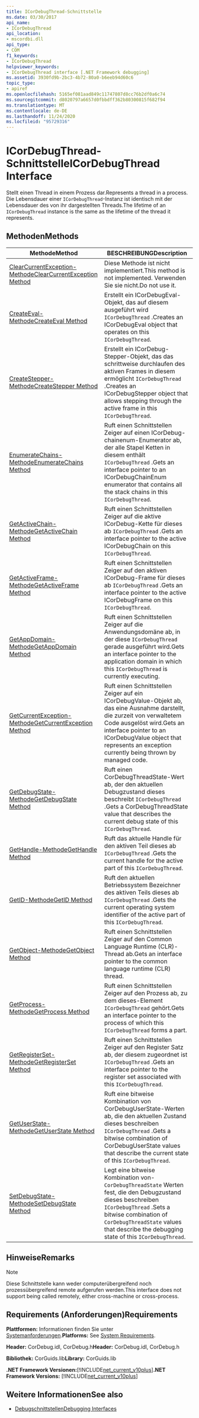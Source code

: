 ```yaml
---
title: ICorDebugThread-Schnittstelle
ms.date: 03/30/2017
api_name:
- ICorDebugThread
api_location:
- mscordbi.dll
api_type:
- COM
f1_keywords:
- ICorDebugThread
helpviewer_keywords:
- ICorDebugThread interface [.NET Framework debugging]
ms.assetid: 3930fd9b-2bc3-4b72-80a0-b6eeb94d60c6
topic_type:
- apiref
ms.openlocfilehash: 5165ef081aad849c11747807d8cc76b2df0a6c74
ms.sourcegitcommit: d8020797a6657d0fbbdff362b80300815f682f94
ms.translationtype: MT
ms.contentlocale: de-DE
ms.lasthandoff: 11/24/2020
ms.locfileid: "95729316"
---
```

# <a name="icordebugthread-interface"></a><span data-ttu-id="967e2-102">ICorDebugThread-Schnittstelle</span><span class="sxs-lookup"><span data-stu-id="967e2-102">ICorDebugThread Interface</span></span>

<span data-ttu-id="967e2-103">Stellt einen Thread in einem Prozess dar.</span><span class="sxs-lookup"><span data-stu-id="967e2-103">Represents a thread in a process.</span></span> <span data-ttu-id="967e2-104">Die Lebensdauer einer `ICorDebugThread`-Instanz ist identisch mit der Lebensdauer des von ihr dargestellten Threads.</span><span class="sxs-lookup"><span data-stu-id="967e2-104">The lifetime of an `ICorDebugThread` instance is the same as the lifetime of the thread it represents.</span></span>  
  
## <a name="methods"></a><span data-ttu-id="967e2-105">Methoden</span><span class="sxs-lookup"><span data-stu-id="967e2-105">Methods</span></span>  
  
|<span data-ttu-id="967e2-106">Methode</span><span class="sxs-lookup"><span data-stu-id="967e2-106">Method</span></span>|<span data-ttu-id="967e2-107">BESCHREIBUNG</span><span class="sxs-lookup"><span data-stu-id="967e2-107">Description</span></span>|  
|------------|-----------------|  
|[<span data-ttu-id="967e2-108">ClearCurrentException-Methode</span><span class="sxs-lookup"><span data-stu-id="967e2-108">ClearCurrentException Method</span></span>](icordebugthread-clearcurrentexception-method.md)|<span data-ttu-id="967e2-109">Diese Methode ist nicht implementiert.</span><span class="sxs-lookup"><span data-stu-id="967e2-109">This method is not implemented.</span></span> <span data-ttu-id="967e2-110">Verwenden Sie sie nicht.</span><span class="sxs-lookup"><span data-stu-id="967e2-110">Do not use it.</span></span>|  
|[<span data-ttu-id="967e2-111">CreateEval-Methode</span><span class="sxs-lookup"><span data-stu-id="967e2-111">CreateEval Method</span></span>](icordebugthread-createeval-method.md)|<span data-ttu-id="967e2-112">Erstellt ein ICorDebugEval-Objekt, das auf diesem ausgeführt wird `ICorDebugThread` .</span><span class="sxs-lookup"><span data-stu-id="967e2-112">Creates an ICorDebugEval object that operates on this `ICorDebugThread`.</span></span>|  
|[<span data-ttu-id="967e2-113">CreateStepper-Methode</span><span class="sxs-lookup"><span data-stu-id="967e2-113">CreateStepper Method</span></span>](icordebugthread-createstepper-method.md)|<span data-ttu-id="967e2-114">Erstellt ein ICorDebug-Stepper-Objekt, das das schrittweise durchlaufen des aktiven Frames in diesem ermöglicht `ICorDebugThread` .</span><span class="sxs-lookup"><span data-stu-id="967e2-114">Creates an ICorDebugStepper object that allows stepping through the active frame in this `ICorDebugThread`.</span></span>|  
|[<span data-ttu-id="967e2-115">EnumerateChains-Methode</span><span class="sxs-lookup"><span data-stu-id="967e2-115">EnumerateChains Method</span></span>](icordebugthread-enumeratechains-method.md)|<span data-ttu-id="967e2-116">Ruft einen Schnittstellen Zeiger auf einen ICorDebug-chainenum-Enumerator ab, der alle Stapel Ketten in diesem enthält `ICorDebugThread` .</span><span class="sxs-lookup"><span data-stu-id="967e2-116">Gets an interface pointer to an ICorDebugChainEnum enumerator that contains all the stack chains in this `ICorDebugThread`.</span></span>|  
|[<span data-ttu-id="967e2-117">GetActiveChain-Methode</span><span class="sxs-lookup"><span data-stu-id="967e2-117">GetActiveChain Method</span></span>](icordebugthread-getactivechain-method.md)|<span data-ttu-id="967e2-118">Ruft einen Schnittstellen Zeiger auf die aktive ICorDebug-Kette für dieses ab `ICorDebugThread` .</span><span class="sxs-lookup"><span data-stu-id="967e2-118">Gets an interface pointer to the active ICorDebugChain on this `ICorDebugThread`.</span></span>|  
|[<span data-ttu-id="967e2-119">GetActiveFrame-Methode</span><span class="sxs-lookup"><span data-stu-id="967e2-119">GetActiveFrame Method</span></span>](icordebugthread-getactiveframe-method.md)|<span data-ttu-id="967e2-120">Ruft einen Schnittstellen Zeiger auf den aktiven ICorDebug-Frame für dieses ab `ICorDebugThread` .</span><span class="sxs-lookup"><span data-stu-id="967e2-120">Gets an interface pointer to the active ICorDebugFrame on this `ICorDebugThread`.</span></span>|  
|[<span data-ttu-id="967e2-121">GetAppDomain-Methode</span><span class="sxs-lookup"><span data-stu-id="967e2-121">GetAppDomain Method</span></span>](icordebugthread-getappdomain-method.md)|<span data-ttu-id="967e2-122">Ruft einen Schnittstellen Zeiger auf die Anwendungsdomäne ab, in der diese `ICorDebugThread` gerade ausgeführt wird.</span><span class="sxs-lookup"><span data-stu-id="967e2-122">Gets an interface pointer to the application domain in which this `ICorDebugThread` is currently executing.</span></span>|  
|[<span data-ttu-id="967e2-123">GetCurrentException-Methode</span><span class="sxs-lookup"><span data-stu-id="967e2-123">GetCurrentException Method</span></span>](icordebugthread-getcurrentexception-method.md)|<span data-ttu-id="967e2-124">Ruft einen Schnittstellen Zeiger auf ein ICorDebugValue-Objekt ab, das eine Ausnahme darstellt, die zurzeit von verwaltetem Code ausgelöst wird.</span><span class="sxs-lookup"><span data-stu-id="967e2-124">Gets an interface pointer to an ICorDebugValue object that represents an exception currently being thrown by managed code.</span></span>|  
|[<span data-ttu-id="967e2-125">GetDebugState-Methode</span><span class="sxs-lookup"><span data-stu-id="967e2-125">GetDebugState Method</span></span>](icordebugthread-getdebugstate-method.md)|<span data-ttu-id="967e2-126">Ruft einen CorDebugThreadState-Wert ab, der den aktuellen Debugzustand dieses beschreibt `ICorDebugThread` .</span><span class="sxs-lookup"><span data-stu-id="967e2-126">Gets a CorDebugThreadState value that describes the current debug state of this `ICorDebugThread`.</span></span>|  
|[<span data-ttu-id="967e2-127">GetHandle-Methode</span><span class="sxs-lookup"><span data-stu-id="967e2-127">GetHandle Method</span></span>](icordebugthread-gethandle-method.md)|<span data-ttu-id="967e2-128">Ruft das aktuelle Handle für den aktiven Teil dieses ab `ICorDebugThread` .</span><span class="sxs-lookup"><span data-stu-id="967e2-128">Gets the current handle for the active part of this `ICorDebugThread`.</span></span>|  
|[<span data-ttu-id="967e2-129">GetID-Methode</span><span class="sxs-lookup"><span data-stu-id="967e2-129">GetID Method</span></span>](icordebugthread-getid-method.md)|<span data-ttu-id="967e2-130">Ruft den aktuellen Betriebssystem Bezeichner des aktiven Teils dieses ab `ICorDebugThread` .</span><span class="sxs-lookup"><span data-stu-id="967e2-130">Gets the current operating system identifier of the active part of this `ICorDebugThread`.</span></span>|  
|[<span data-ttu-id="967e2-131">GetObject-Methode</span><span class="sxs-lookup"><span data-stu-id="967e2-131">GetObject Method</span></span>](icordebugthread-getobject-method.md)|<span data-ttu-id="967e2-132">Ruft einen Schnittstellen Zeiger auf den Common Language Runtime (CLR)-Thread ab.</span><span class="sxs-lookup"><span data-stu-id="967e2-132">Gets an interface pointer to the common language runtime (CLR) thread.</span></span>|  
|[<span data-ttu-id="967e2-133">GetProcess-Methode</span><span class="sxs-lookup"><span data-stu-id="967e2-133">GetProcess Method</span></span>](icordebugthread-getprocess-method.md)|<span data-ttu-id="967e2-134">Ruft einen Schnittstellen Zeiger auf den Prozess ab, zu dem dieses-Element `ICorDebugThread` gehört.</span><span class="sxs-lookup"><span data-stu-id="967e2-134">Gets an interface pointer to the process of which this `ICorDebugThread` forms a part.</span></span>|  
|[<span data-ttu-id="967e2-135">GetRegisterSet-Methode</span><span class="sxs-lookup"><span data-stu-id="967e2-135">GetRegisterSet Method</span></span>](icordebugthread-getregisterset-method.md)|<span data-ttu-id="967e2-136">Ruft einen Schnittstellen Zeiger auf den Register Satz ab, der diesem zugeordnet ist `ICorDebugThread` .</span><span class="sxs-lookup"><span data-stu-id="967e2-136">Gets an interface pointer to the register set associated with this `ICorDebugThread`.</span></span>|  
|[<span data-ttu-id="967e2-137">GetUserState-Methode</span><span class="sxs-lookup"><span data-stu-id="967e2-137">GetUserState Method</span></span>](icordebugthread-getuserstate-method.md)|<span data-ttu-id="967e2-138">Ruft eine bitweise Kombination von CorDebugUserState-Werten ab, die den aktuellen Zustand dieses beschreiben `ICorDebugThread` .</span><span class="sxs-lookup"><span data-stu-id="967e2-138">Gets a bitwise combination of CorDebugUserState values that describe the current state of this `ICorDebugThread`.</span></span>|  
|[<span data-ttu-id="967e2-139">SetDebugState-Methode</span><span class="sxs-lookup"><span data-stu-id="967e2-139">SetDebugState Method</span></span>](icordebugthread-setdebugstate-method.md)|<span data-ttu-id="967e2-140">Legt eine bitweise Kombination von- `CorDebugThreadState` Werten fest, die den Debugzustand dieses beschreiben `ICorDebugThread` .</span><span class="sxs-lookup"><span data-stu-id="967e2-140">Sets a bitwise combination of `CorDebugThreadState` values that describe the debugging state of this `ICorDebugThread`.</span></span>|  
  
## <a name="remarks"></a><span data-ttu-id="967e2-141">Hinweise</span><span class="sxs-lookup"><span data-stu-id="967e2-141">Remarks</span></span>  
  
> [!NOTE]
> <span data-ttu-id="967e2-142">Diese Schnittstelle kann weder computerübergreifend noch prozessübergreifend remote aufgerufen werden.</span><span class="sxs-lookup"><span data-stu-id="967e2-142">This interface does not support being called remotely, either cross-machine or cross-process.</span></span>  
  
## <a name="requirements"></a><span data-ttu-id="967e2-143">Requirements (Anforderungen)</span><span class="sxs-lookup"><span data-stu-id="967e2-143">Requirements</span></span>  

 <span data-ttu-id="967e2-144">**Plattformen:** Informationen finden Sie unter [Systemanforderungen](../../get-started/system-requirements.md).</span><span class="sxs-lookup"><span data-stu-id="967e2-144">**Platforms:** See [System Requirements](../../get-started/system-requirements.md).</span></span>  
  
 <span data-ttu-id="967e2-145">**Header:** CorDebug.idl, CorDebug.h</span><span class="sxs-lookup"><span data-stu-id="967e2-145">**Header:** CorDebug.idl, CorDebug.h</span></span>  
  
 <span data-ttu-id="967e2-146">**Bibliothek:** CorGuids.lib</span><span class="sxs-lookup"><span data-stu-id="967e2-146">**Library:** CorGuids.lib</span></span>  
  
 <span data-ttu-id="967e2-147">**.NET Framework Versionen:**[!INCLUDE[net_current_v10plus](../../../../includes/net-current-v10plus-md.md)]</span><span class="sxs-lookup"><span data-stu-id="967e2-147">**.NET Framework Versions:** [!INCLUDE[net_current_v10plus](../../../../includes/net-current-v10plus-md.md)]</span></span>  
  
## <a name="see-also"></a><span data-ttu-id="967e2-148">Weitere Informationen</span><span class="sxs-lookup"><span data-stu-id="967e2-148">See also</span></span>

- [<span data-ttu-id="967e2-149">Debugschnittstellen</span><span class="sxs-lookup"><span data-stu-id="967e2-149">Debugging Interfaces</span></span>](debugging-interfaces.md)
